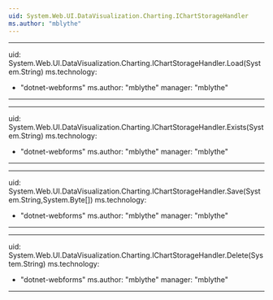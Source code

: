 ```yaml
---
uid: System.Web.UI.DataVisualization.Charting.IChartStorageHandler
ms.author: "mblythe"
---
```


---
uid: System.Web.UI.DataVisualization.Charting.IChartStorageHandler.Load(System.String)
ms.technology: 
  - "dotnet-webforms"
ms.author: "mblythe"
manager: "mblythe"
---

---
uid: System.Web.UI.DataVisualization.Charting.IChartStorageHandler.Exists(System.String)
ms.technology: 
  - "dotnet-webforms"
ms.author: "mblythe"
manager: "mblythe"
---

---
uid: System.Web.UI.DataVisualization.Charting.IChartStorageHandler.Save(System.String,System.Byte[])
ms.technology: 
  - "dotnet-webforms"
ms.author: "mblythe"
manager: "mblythe"
---

---
uid: System.Web.UI.DataVisualization.Charting.IChartStorageHandler.Delete(System.String)
ms.technology: 
  - "dotnet-webforms"
ms.author: "mblythe"
manager: "mblythe"
---
